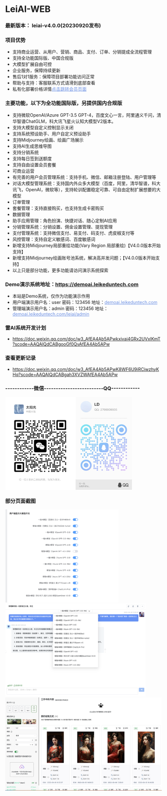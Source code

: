 # LeiAI-WEB


### 最新版本： leiai-v4.0.0(20230920发布)

### 项目优势
 - 支持商业运营、从用户、营销、商品、支付、订单、分销提成全流程管理
 - 支持全功能国际版、中国合规版
 - 大模型扩展自由可控
 - 企业服务，保障持续更新
 - 售后1对1服务：保障项目部署功能访问正常
 - 帮助与支持：客服联系方式请滑到底部查看
 - 私有化部署价格详情<a href="http://demoai.leikeduntech.com/pay" style="color:#6c90e3;">点击跳转会员页面</a>

### 主要功能，以下为全功能国际版，另提供国内合规版
 - 支持微软OpenAI/Azure GPT-3.5 GPT-4，百度文心一言，阿里通义千问，清华智谱ChatGLM，科大讯飞星火认知大模型V2版本。
 - 支持大模型自定义控制显示关闭
 - 支持系统预设助手、用户自定义预设助手
 - 支持Midjourney绘画、绘画广场展示
 - 支持AI生成思维导图
 - 支持分销系统
 - 支持每日签到送额度
 - 支持自由设置会员套餐
 - 可商业运营
 - 有完善的用户会员管理系统：支持手机、微信、邮箱注册登陆、用户管理等
 - 对话大模型管理系统：支持国内外众多大模型（百度，阿里，清华智谱，科大讯飞，OpenAI，微软等），支持轮训配置稳定可靠、可自由定制扩展想要的大模型
 - 订单管理
 - 套餐管理：支持直接购买，也支持生成卡密购买
 - 数据管理
 - 助手应用管理：角色扮演、快捷对话、随心定制AI应用
 - 分销管理系统：分销设置、佣金设置管理、提现管理
 - 支付管理系统：支持微信支付、易支付、码支付、虎皮椒支付等
 - 风控管理：支持自定义敏感词、百度敏感词
 - 新增支持Midjourney局部重绘功能(Vary Region 局部重绘)【V4.0.0版本开始支持】
 - 新增支持Midjourney绘画账号池系统，解决高并发问题；【V4.0.0版本开始支持】
 - 以上只是部分功能，更多功能请访问演示系统探索

### Demo演示系统地址：<a href="https://demoai.leikeduntech.com" target="_blank">https://demoai.leikeduntech.com</a>
<ul>
<li>本站是Demo系统，仅作为功能演示作用</li>
<li>用户端演示用户名：user 密码：123456 地址：<a href="http://demoai.leikeduntech.com" style="color:#6c90e3;" target="_blank">demoai.leikeduntech.com</a></li>
<li>管理端演示用户名：admin 密码：123456 地址：<a href="http://demoai.leikeduntech.com/leiai/admin" style="color:#6c90e3;" target="_blank">demoai.leikeduntech.com/leiai/admin</a></li>
</ul>

### 雷AI系统开发计划
 - https://doc.weixin.qq.com/doc/w3_AfEA4Ab5APwkxivai4GRx2UVxlKmT?scode=AAQAlQdCABgooGf0QvAfEA4Ab5APw

### 查看更新记录
 - https://doc.weixin.qq.com/doc/w3_AfEA4Ab5APwK8WF6U9iRCiwzhyKHq?scode=AAQAlQdCABgah3XVZWAfEA4Ab5APw


### ------------微信-------------------------QQ------------
<div style="height: 300px;">
<img style="height:300px;" alt="author" src="docs/img/author-wx-qq.png">
</div>

### 部分页面截图
<img style="height:300px;" alt="modelswitch" src="docs/img/modelswitch.png">
<img style="height:300px;" alt="chatmodel" src="docs/img/chatmodel.png">
<img style="height:300px;" alt="mjdraw" src="docs/img/mjdraw.png">

